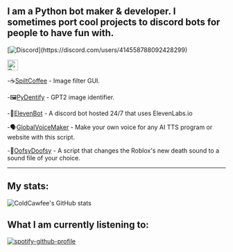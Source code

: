 ## I am a Python bot maker & developer. I sometimes port cool projects to discord bots for people to have fun with.

[![Discord](https://lanyard.cnrad.dev/api/414558788092428299?idleMessage=Probably%20doing%20some%20coding...)](https://discord.com/users/414558788092428299)

<img src="https://api.jm26.net/badge/beta?g&label=Python&icon=f3e2&message=Projects&color=1800cc&format=jpg" height="25px" alt="Python Projects">           

-☕[SpiltCoffee](https://github.com/ColdCawfee/SpiltCoffee) - Image filter GUI.

-🖼️[PyDentify](https://github.com/ColdCawfee/PyDentify) - GPT2 image identifier.

-🤖[ElevenBot](https://github.com/elevenlabs/discord-bot) - A discord bot hosted 24/7 that uses ElevenLabs.io

-🗣️[GlobalVoiceMaker](https://github.com/ColdCawfee/GlobalVoiceMaker) - Make your own voice for any AI TTS program or website with this script.

-🔁[OofsyDoofsy](https://github.com/ColdCawfee/OofsyDoofsy) - A script that changes the Roblox's new death sound to a sound file of your choice.

---

## My stats:

![ColdCawfee's GitHub stats](https://github-readme-stats.vercel.app/api?username=ColdCawfee&count_private=true&show_icons=true&theme=codeSTACKr)

## What I am currently listening to:

[![spotify-github-profile](https://spotify-github-profile.vercel.app/api/view?uid=31t3lawhonaf74wigzzclcx3hfq4&cover_image=true&theme=natemoo-re&show_offline=true&background_color=121212&interchange=false&bar_color=53b14f&bar_color_cover=false)](https://spotify-github-profile.vercel.app/api/view?uid=31t3lawhonaf74wigzzclcx3hfq4&redirect=true)
